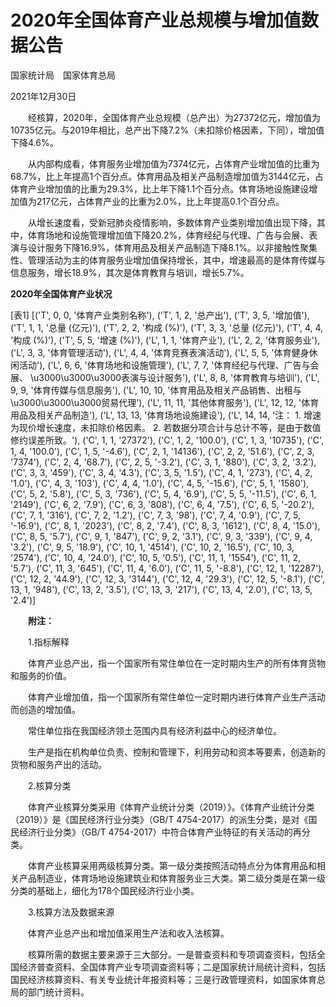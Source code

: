 # 2020年全国体育产业总规模与增加值数据公告

国家统计局　国家体育总局

2021年12月30日

　　经核算，2020年，全国体育产业总规模（总产出）为27372亿元，增加值为10735亿元。与2019年相比，总产出下降7.2%（未扣除价格因素，下同），增加值下降4.6%。

　　从内部构成看，体育服务业增加值为7374亿元，占体育产业增加值的比重为68.7%，比上年提高1个百分点。体育用品及相关产品制造增加值为3144亿元，占体育产业增加值的比重为29.3%，比上年下降1.1个百分点。体育场地设施建设增加值为217亿元，占体育产业的比重为2.0%，比上年提高0.1个百分点。

　　从增长速度看，受新冠肺炎疫情影响，多数体育产业类别增加值出现下降，其中，体育场地和设施管理增加值下降20.2%，体育经纪与代理、广告与会展、表演与设计服务下降16.9%，体育用品及相关产品制造下降8.1%。以非接触性聚集性、管理活动为主的体育服务业增加值保持增长，其中，增速最高的是体育传媒与信息服务，增长18.9%，其次是体育教育与培训，增长5.7%。

**2020年全国体育产业状况**

[表1]
[('T', 0, 0, '体育产业类别名称'), ('T', 1, 2, '总产出'), ('T', 3, 5, '增加值'), ('T', 1, 1, '总量 (亿元)'), ('T', 2, 2, '构成 (%)'), ('T', 3, 3, '总量 (亿元)'), ('T', 4, 4, '构成 (%)'), ('T', 5, 5, '增速 (%)'), ('L', 1, 1, '体育产业'), ('L', 2, 2, '体育服务业'), ('L', 3, 3, '体育管理活动'), ('L', 4, 4, '体育竞赛表演活动'), ('L', 5, 5, '体育健身休闲活动'), ('L', 6, 6, '体育场地和设施管理'), ('L', 7, 7, '体育经纪与代理、广告与会展、 \u3000\u3000\u3000表演与设计服务'), ('L', 8, 8, '体育教育与培训'), ('L', 9, 9, '体育传媒与信息服务'), ('L', 10, 10, '体育用品及相关产品销售、出租与 \u3000\u3000\u3000贸易代理'), ('L', 11, 11, '其他体育服务'), ('L', 12, 12, '体育用品及相关产品制造'), ('L', 13, 13, '体育场地设施建设'), ('L', 14, 14, '注： 1. 增速为现价增长速度，未扣除价格因素。 2. 若数据分项合计与总计不等，是由于数值修约误差所致。'), ('C', 1, 1, '27372'), ('C', 1, 2, '100.0'), ('C', 1, 3, '10735'), ('C', 1, 4, '100.0'), ('C', 1, 5, '-4.6'), ('C', 2, 1, '14136'), ('C', 2, 2, '51.6'), ('C', 2, 3, '7374'), ('C', 2, 4, '68.7'), ('C', 2, 5, '-3.2'), ('C', 3, 1, '880'), ('C', 3, 2, '3.2'), ('C', 3, 3, '459'), ('C', 3, 4, '4.3'), ('C', 3, 5, '1.5'), ('C', 4, 1, '273'), ('C', 4, 2, '1.0'), ('C', 4, 3, '103'), ('C', 4, 4, '1.0'), ('C', 4, 5, '-15.6'), ('C', 5, 1, '1580'), ('C', 5, 2, '5.8'), ('C', 5, 3, '736'), ('C', 5, 4, '6.9'), ('C', 5, 5, '-11.5'), ('C', 6, 1, '2149'), ('C', 6, 2, '7.9'), ('C', 6, 3, '808'), ('C', 6, 4, '7.5'), ('C', 6, 5, '-20.2'), ('C', 7, 1, '316'), ('C', 7, 2, '1.2'), ('C', 7, 3, '98'), ('C', 7, 4, '0.9'), ('C', 7, 5, '-16.9'), ('C', 8, 1, '2023'), ('C', 8, 2, '7.4'), ('C', 8, 3, '1612'), ('C', 8, 4, '15.0'), ('C', 8, 5, '5.7'), ('C', 9, 1, '847'), ('C', 9, 2, '3.1'), ('C', 9, 3, '339'), ('C', 9, 4, '3.2'), ('C', 9, 5, '18.9'), ('C', 10, 1, '4514'), ('C', 10, 2, '16.5'), ('C', 10, 3, '2574'), ('C', 10, 4, '24.0'), ('C', 10, 5, '0.5'), ('C', 11, 1, '1554'), ('C', 11, 2, '5.7'), ('C', 11, 3, '645'), ('C', 11, 4, '6.0'), ('C', 11, 5, '-8.8'), ('C', 12, 1, '12287'), ('C', 12, 2, '44.9'), ('C', 12, 3, '3144'), ('C', 12, 4, '29.3'), ('C', 12, 5, '-8.1'), ('C', 13, 1, '948'), ('C', 13, 2, '3.5'), ('C', 13, 3, '217'), ('C', 13, 4, '2.0'), ('C', 13, 5, '2.4')]

　　**附注：**

　　1.指标解释

　　体育产业总产出，指一个国家所有常住单位在一定时期内生产的所有体育货物和服务的价值。

　　体育产业增加值，指一个国家所有常住单位一定时期内进行体育产业生产活动而创造的增加值。

　　常住单位指在我国经济领土范围内具有经济利益中心的经济单位。

　　生产是指在机构单位负责、控制和管理下，利用劳动和资本等要素，创造新的货物和服务产出的活动。

　　2.核算分类

　　体育产业核算分类采用《体育产业统计分类（2019）》。《体育产业统计分类（2019）》是《国民经济行业分类》（GB/T 4754-2017）的派生分类，是对《国民经济行业分类》（GB/T 4754-2017）中符合体育产业特征的有关活动的再分类。

　　体育产业核算采用两级核算分类。第一级分类按照活动特点分为体育用品和相关产品制造业，体育场地设施建筑业和体育服务业三大类。第二级分类是在第一级分类的基础上，细化为178个国民经济行业小类。

　　3.核算方法及数据来源

　　体育产业总产出和增加值采用生产法和收入法核算。

　　核算所需的数据主要来源于三大部分。一是普查资料和专项调查资料，包括全国经济普查资料、全国体育产业专项调查资料等；二是国家统计局统计资料，包括国民经济核算资料、有关专业统计年报资料等；三是行政管理资料，如国家体育总局的部门统计资料。